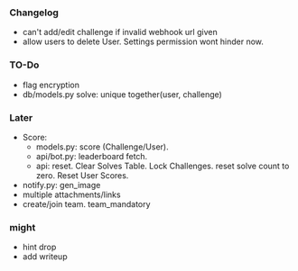 ### Changelog

- can't add/edit challenge if invalid webhook url given
- allow users to delete User. Settings permission wont hinder now.

### TO-Do

- flag encryption
- db/models.py solve: unique together(user, challenge)

### Later

- Score:
    - models.py: score (Challenge/User).
    - api/bot.py: leaderboard fetch. 
    - api: reset. Clear Solves Table. Lock Challenges. reset solve count to zero. Reset User Scores.
- notify.py: gen_image
- multiple attachments/links
- create/join team. team_mandatory

### might

 - hint drop
 - add writeup
